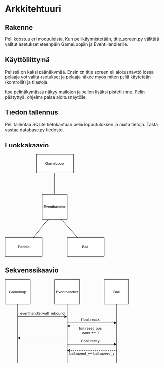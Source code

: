 # Arkkitehtuuri

## Rakenne

Peli koostuu eri moduuleista. Kun peli käynnistetään, title_screen.py välittää valitut asetukset eteenpäin GameLoopiin ja EventHandlerille.

## Käyttöliittymä

Pelissä on kaksi päänäkymää. Ensin on title screen eli aloitusnäyttö jossa pelaaja voi valita asetukset ja pelaaja näkee myös miten peliä käytetään (kontrollit) ja tilastoja.

Itse pelinäkymässä näkyy mailojen ja pallon lisäksi pistetilanne. Pelin päätyttyä, ohjelma palaa aloitusnäytölle.

## Tiedon tallennus

Peli tallentaa SQLite tietokantaan pelin lopputuloksen ja muita tietoja. Tästä vastaa database.py tiedosto.

## Luokkakaavio

![luokkakaavio](./kuvat/luokkakaavio.png)

## Sekvenssikaavio

![sekvenssikaavio](./kuvat/sekvenssi.png)
